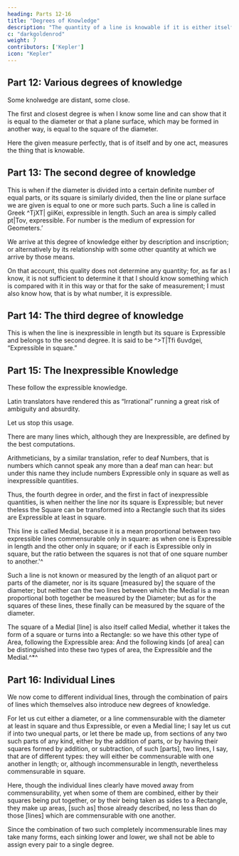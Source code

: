 ```yaml
---
heading: Parts 12-16
title: "Degrees of Knowledge"
description: "The quantity of a line is knowable if it is either itself immediately measurable"
c: "darkgoldenrod"
weight: 7
contributors: ['Kepler']
icon: "Kepler"
---
```



## Part 12: Various degrees of knowledge

Some knolwedge are distant, some close.

The first and closest degree is when I know some line and can show that it is equal to the diameter or that a plane surface, which may be formed in another way, is equal to the square of the diameter.

Here the given measure perfectly, that is of itself and by one act, measures the thing that is knowable.


## Part 13:  The second degree of knowledge

This is when if the diameter is divided into a certain definite number of equal parts, or its square is similarly divided, then the line or plane surface we are given is equal to one or more such parts. Such a line is called in Greek ^TjXT| giiKei, expressible in length. Such an area is simply called pt|Tov, expressible. For number is the medium of expression for Geometers.’

We arrive at this degree of knowledge either by description and inscription; or alternatively by its relationship with some other quantity at which we arrive by those means.

On that account, this quality does not determine any quantity; for, as far as I know, it is not sufficient to determine it that I should know something which is compared with it in this way or that for the sake of measurement; I
must also know how, that is by what number, it is expressible.


## Part 14: The third degree of knowledge

This is when the line is inexpressible in length but its square is Expressible and belongs to the second degree. It is said to be ^>T|Tfi 6uvdgei, “Expressible in square.”


## Part 15: The Inexpressible Knowledge

These follow the expressible knowledge. 

Latin translators have rendered this as “Irrational” running a great risk of ambiguity and absurdity. 

Let us stop this usage.

There are many lines which, although they are Inexpressible, are defined by the best
computations.

Arithmeticians, by a similar translation, refer to deaf Numbers, that is numbers which cannot speak any more than
a deaf man can hear: but under this name they include numbers Expressible only in square as well as inexpressible quantities.

Thus, the fourth degree in order, and the first in fact of inexpressible quantities, is when neither the line nor its square is Expressible; but never theless the Square can be transformed into a Rectangle such that its sides are Expressible at least in square. 

This line is called Medial, because it is a mean proportional between two expressible lines commensurable only in square: as when one is Expressible in length and the other only in square; or if each is Expressible only in square, but the ratio between the squares is not that of one square number to another.'^

Such a line is not known or measured by the length of an aliquot part or parts of the diameter, nor is its square [measured by] the square of the diameter; but neither can the two lines between which the Medial is a mean proportional both together be measured by the Diameter; but as for the squares of these lines, these finally can be measured by the square of the diameter.

The square of a Medial [line] is also itself called Medial, whether it takes the form of a square or turns into a Rectangle: so we have this other type of Area, following the Expressible area: And the following kinds [of area] can be distinguished into these two types of area, the Expressible and the Medial.^*^



## Part 16: Individual Lines

We now come to different individual lines, through the combination of pairs of lines which themselves also introduce new degrees of knowledge. 

For let us cut either a diameter, or a line commensurable with the diameter at least in square and thus Expressible, or even a Medial line; I say let us cut if into two unequal parts, or let there be made up, from sections of any two such parts of any kind, either by the addition of parts, or by having their squares formed by addition, or subtraction, of such [parts], two lines, I say, that are of different types: they will either be commensurable with one another in length; or, although incommensurable in length, nevertheless commensurable in square. 

Here, though the individual lines clearly have moved away from commensurability, yet when some of them are combined, either by their squares being put together, or by their being taken as sides to a Rectangle, they make up areas, [such as] those already described, no less than do those [lines] which are commensurable with one another. 

Since the combination of two such completely incommensurable lines may take many forms, each sinking lower and lower, we shall not be able to assign every pair to a single degree.


<!-- The word we have translated “medial” is “mese” in the original; that is, Kepler
is using a transliteration of Euclid’s Greek adjective rather than the usual Latin trans­
lation of it. Kepler seems to have worked primarily from the original Greek text of
the Elements (see note 23 below).
>9 If the ratio between the squares were that of one square number to another,
then the original length (taken to be inexpressible) would turn out to be expressible
after all.
In algebraic terms, we have a length, /, whose square is equal to the product of
two numbers p , q each of which is expressible, at least in square. Thus,
I X I = p X q
(1).
This makes I a mean proportional between/? and q, that is, in modern parlance, their
geometric mean.
If the ratio between the squares of p and q is that of one square number to an­
other, we have
( 2 ).
where a , b are integers.
Therefore,^ =
that \sp = ^ x q , where a , b are integers. Substituting in (1)
gives
I X I = - i q X q)
(3).
Now, q is expressible in square (at least), therefore the expression on the right
of equation (3) is the product of two expressible numbers, and thus is itself express­
ible. So the left hand side of the equation must also be expressible. That is, I is ex­
pressible in square —which contradicts our original assumption.
29 Compare Euclid, Elements X, 21; see Euclid trans. Heath, vol. Ill, p. 49. -->
